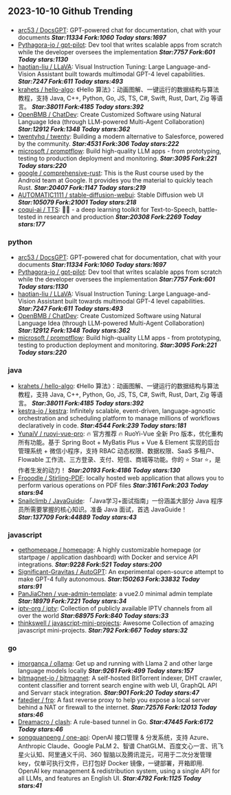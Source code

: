 ## 2023-10-10 Github Trending

### 
* [arc53 / DocsGPT](https://github.com/arc53/DocsGPT): GPT-powered chat for documentation, chat with your documents ***Star:11334 Fork:1060 Today stars:1697***
* [Pythagora-io / gpt-pilot](https://github.com/Pythagora-io/gpt-pilot): Dev tool that writes scalable apps from scratch while the developer oversees the implementation ***Star:7757 Fork:601 Today stars:1130***
* [haotian-liu / LLaVA](https://github.com/haotian-liu/LLaVA): Visual Instruction Tuning: Large Language-and-Vision Assistant built towards multimodal GPT-4 level capabilities. ***Star:7247 Fork:611 Today stars:493***
* [krahets / hello-algo](https://github.com/krahets/hello-algo): 《Hello 算法》：动画图解、一键运行的数据结构与算法教程，支持 Java, C++, Python, Go, JS, TS, C#, Swift, Rust, Dart, Zig 等语言。 ***Star:38011 Fork:4185 Today stars:392***
* [OpenBMB / ChatDev](https://github.com/OpenBMB/ChatDev): Create Customized Software using Natural Language Idea (through LLM-powered Multi-Agent Collaboration) ***Star:12912 Fork:1348 Today stars:362***
* [twentyhq / twenty](https://github.com/twentyhq/twenty): Building a modern alternative to Salesforce, powered by the community. ***Star:4531 Fork:306 Today stars:222***
* [microsoft / promptflow](https://github.com/microsoft/promptflow): Build high-quality LLM apps - from prototyping, testing to production deployment and monitoring. ***Star:3095 Fork:221 Today stars:220***
* [google / comprehensive-rust](https://github.com/google/comprehensive-rust): This is the Rust course used by the Android team at Google. It provides you the material to quickly teach Rust. ***Star:20407 Fork:1147 Today stars:219***
* [AUTOMATIC1111 / stable-diffusion-webui](https://github.com/AUTOMATIC1111/stable-diffusion-webui): Stable Diffusion web UI ***Star:105079 Fork:21001 Today stars:218***
* [coqui-ai / TTS](https://github.com/coqui-ai/TTS): 🐸💬 - a deep learning toolkit for Text-to-Speech, battle-tested in research and production ***Star:20308 Fork:2269 Today stars:177***

### python
* [arc53 / DocsGPT](https://github.com/arc53/DocsGPT): GPT-powered chat for documentation, chat with your documents ***Star:11334 Fork:1060 Today stars:1697***
* [Pythagora-io / gpt-pilot](https://github.com/Pythagora-io/gpt-pilot): Dev tool that writes scalable apps from scratch while the developer oversees the implementation ***Star:7757 Fork:601 Today stars:1130***
* [haotian-liu / LLaVA](https://github.com/haotian-liu/LLaVA): Visual Instruction Tuning: Large Language-and-Vision Assistant built towards multimodal GPT-4 level capabilities. ***Star:7247 Fork:611 Today stars:493***
* [OpenBMB / ChatDev](https://github.com/OpenBMB/ChatDev): Create Customized Software using Natural Language Idea (through LLM-powered Multi-Agent Collaboration) ***Star:12912 Fork:1348 Today stars:362***
* [microsoft / promptflow](https://github.com/microsoft/promptflow): Build high-quality LLM apps - from prototyping, testing to production deployment and monitoring. ***Star:3095 Fork:221 Today stars:220***

### java
* [krahets / hello-algo](https://github.com/krahets/hello-algo): 《Hello 算法》：动画图解、一键运行的数据结构与算法教程，支持 Java, C++, Python, Go, JS, TS, C#, Swift, Rust, Dart, Zig 等语言。 ***Star:38011 Fork:4185 Today stars:392***
* [kestra-io / kestra](https://github.com/kestra-io/kestra): Infinitely scalable, event-driven, language-agnostic orchestration and scheduling platform to manage millions of workflows declaratively in code. ***Star:4544 Fork:239 Today stars:181***
* [YunaiV / ruoyi-vue-pro](https://github.com/YunaiV/ruoyi-vue-pro): 🔥 官方推荐 🔥 RuoYi-Vue 全新 Pro 版本，优化重构所有功能。基于 Spring Boot + MyBatis Plus + Vue & Element 实现的后台管理系统 + 微信小程序，支持 RBAC 动态权限、数据权限、SaaS 多租户、Flowable 工作流、三方登录、支付、短信、商城等功能。你的 ⭐️ Star ⭐️，是作者生发的动力！ ***Star:20193 Fork:4186 Today stars:130***
* [Frooodle / Stirling-PDF](https://github.com/Frooodle/Stirling-PDF): locally hosted web application that allows you to perform various operations on PDF files ***Star:3161 Fork:203 Today stars:94***
* [Snailclimb / JavaGuide](https://github.com/Snailclimb/JavaGuide): 「Java学习+面试指南」一份涵盖大部分 Java 程序员所需要掌握的核心知识。准备 Java 面试，首选 JavaGuide！ ***Star:137709 Fork:44889 Today stars:43***

### javascript
* [gethomepage / homepage](https://github.com/gethomepage/homepage): A highly customizable homepage (or startpage / application dashboard) with Docker and service API integrations. ***Star:9228 Fork:521 Today stars:200***
* [Significant-Gravitas / AutoGPT](https://github.com/Significant-Gravitas/AutoGPT): An experimental open-source attempt to make GPT-4 fully autonomous. ***Star:150263 Fork:33832 Today stars:91***
* [PanJiaChen / vue-admin-template](https://github.com/PanJiaChen/vue-admin-template): a vue2.0 minimal admin template ***Star:18979 Fork:7221 Today stars:34***
* [iptv-org / iptv](https://github.com/iptv-org/iptv): Collection of publicly available IPTV channels from all over the world ***Star:68975 Fork:840 Today stars:33***
* [thinkswell / javascript-mini-projects](https://github.com/thinkswell/javascript-mini-projects): Awesome Collection of amazing javascript mini-projects. ***Star:792 Fork:667 Today stars:32***

### go
* [jmorganca / ollama](https://github.com/jmorganca/ollama): Get up and running with Llama 2 and other large language models locally ***Star:9261 Fork:499 Today stars:157***
* [bitmagnet-io / bitmagnet](https://github.com/bitmagnet-io/bitmagnet): A self-hosted BitTorrent indexer, DHT crawler, content classifier and torrent search engine with web UI, GraphQL API and Servarr stack integration. ***Star:901 Fork:20 Today stars:47***
* [fatedier / frp](https://github.com/fatedier/frp): A fast reverse proxy to help you expose a local server behind a NAT or firewall to the internet. ***Star:72576 Fork:12013 Today stars:46***
* [Dreamacro / clash](https://github.com/Dreamacro/clash): A rule-based tunnel in Go. ***Star:47445 Fork:6172 Today stars:46***
* [songquanpeng / one-api](https://github.com/songquanpeng/one-api): OpenAI 接口管理 & 分发系统，支持 Azure、Anthropic Claude、Google PaLM 2、智谱 ChatGLM、百度文心一言、讯飞星火认知、阿里通义千问、360 智脑以及腾讯混元，可用于二次分发管理 key，仅单可执行文件，已打包好 Docker 镜像，一键部署，开箱即用. OpenAI key management & redistribution system, using a single API for all LLMs, and features an English UI. ***Star:4792 Fork:1125 Today stars:41***
